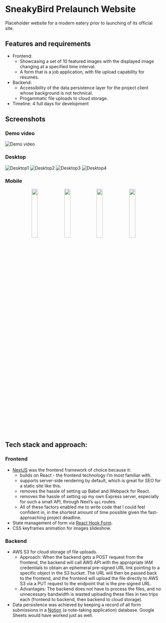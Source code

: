 # SneakyBird Prelaunch Website
Placeholder website for a modern eatery prior to launching of its official site.

## Features and requirements
- Frontend:
  - Showcasing a set of 10 featured images with the displayed image changing at a specified time interval.
  - A form that is a job application, with file upload capability for résumés.
- Backend:
  - Accessibility of the data persistence layer for the project client whose background is not technical.
  - Progammatic file uploads to cloud storage.
- Timeline: 4 full days for development

## Screenshots
### Demo video
![Demo video](https://i.imgur.com/gY5SVAh.gif)
### Desktop
![Desktop1](https://i.imgur.com/FctuGVv.png)
![Desktop2](https://i.imgur.com/zRE4GA7.png)
![Desktop3](https://i.imgur.com/szI3ZAj.png)
![Desktop4](https://i.imgur.com/E6KW5eN.png)
### Mobile
<div align="center" width="100%">
  <img src="https://i.imgur.com/KnczUs8.jpg" width="20%" />
  <img src="https://i.imgur.com/nAT4Otu.png" width="20%" />
  <img src="https://i.imgur.com/OchgmiT.png" width="20%" />
  <img src="https://i.imgur.com/MKXBbYv.png" width="20%" />
</div>

## Tech stack and approach:
### Frontend
- [NextJS](https://nextjs.org/) was the frontend framework of choice because it:
  - builds on React - the frontend technology I’m most familiar with.
  - supports server-side rendering by default, which is great for SEO for a static site like this.
  - removes the hassle of setting up Babel and Webpack for React.
  - removes the hassle of setting up my own Express server, especially for such a small API, through Next’s `api` routes.
  - All of these factors enabled me to write code that I could feel confident in, in the shortest amount of time possible given the fast-approaching project deadline.
- State management of form via [React Hook Form](https://react-hook-form.com/).
- CSS keyframes animation for images slideshow.

### Backend
- AWS S3 for cloud storage of file uploads.
  - Approach: When the backend gets a POST request from the frontend, the backend will call AWS API with the appropriate IAM credentials to obtain an ephemeral pre-signed URL link pointing to a specific object in the S3 bucket. The URL will then be passed back to the frontend, and the frontend will upload the file directly to AWS S3 via a PUT request to the endpoint that is the pre-signed URL.
  - Advantages: The backend does not have to process the files, and no unnecessary bandwidth is wasted uploading these files in two trips each (frontend to backend, then backend to cloud storage).
- Data persistence was achieved by keeping a record of all form submissions in a [Notion](https://developers.notion.com/) (a note-taking application) database. Google Sheets would have worked just as well.
